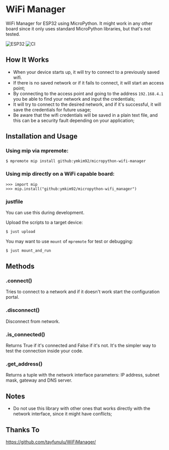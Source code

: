 # WiFi Manager

WiFi Manager for ESP32 using MicroPython. It might work in any other board since it only uses standard MicroPython libraries, but that's not tested.

![ESP32](https://img.shields.io/badge/ESP-32-000000.svg?longCache=true&style=flat&colorA=CC101F)
![CI](https://github.com/ymkim92/micropython-wifi_manager/actions/workflows/ci.yml/badge.svg)

## How It Works

- When your device starts up, it will try to connect to a previously saved wifi.
- If there is no saved network or if it fails to connect, it will start an access point;
- By connecting to the access point and going to the address `192.168.4.1` you be able to find your network and input the credentials;
- It will try to connect to the desired network, and if it's successful, it will save the credentials for future usage;
- Be aware that the wifi credentials will be saved in a plain text file, and this can be a security fault depending on your application;

## Installation and Usage
 
### Using mip via mpremote:

```
$ mpremote mip install github:ymkim92/micropython-wifi-manager
```

### Using mip directly on a WiFi capable board:

```
>>> import mip
>>> mip.install("github:ymkim92/micropython-wifi_manager")
```

### justfile

You can use this during development.

Upload the scripts to a target device:

```sh
$ just upload
```

You may want to use `mount` of `mpremote` for test or debugging:
```sh
$ just mount_and_run
```

## Methods

### .connect()

Tries to connect to a network and if it doesn't work start the configuration portal.

### .disconnect()

Disconnect from network.

### .is_connected()

Returns True if it's connected and False if it's not. It's the simpler way to test the connection inside your code.

### .get_address()

Returns a tuple with the network interface parameters: IP address, subnet mask, gateway and DNS server.

## Notes

- Do not use this library with other ones that works directly with the network interface, since it might have conflicts;

## Thanks To

https://github.com/tayfunulu/WiFiManager/
